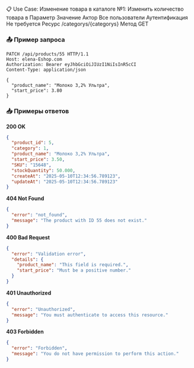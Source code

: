 📋 Use Case: Изменение товара в каталоге
№1: Изменить количество товара в 
Параметр	Значение
Актор	Все пользователи
Аутентификация	Не требуется
Ресурс	/categorys/{categorys}
Метод	GET


### 📤 Пример запроса
```http
PATCH /api/products/55 HTTP/1.1
Host: elena-Eshop.com
Authorization: Bearer eyJhbGciOiJIUzI1NiIsInR5cCI
Content-Type: application/json

{
  "product_name": "Молоко 3,2% Ультра",
  "start_price": 3.80
}
```

### 📥 Примеры ответов

**200 OK**
```json
{
  "product_id": 5,
  "category": 1,
  "product_name": "Молоко 3,2% Ультра",
  "start_price": 3.50,
  "SKU": "15648",
  "stockQuantity": 50.000,
  "createAt": "2025-05-10T12:34:56.789123",
  "updateAt": "2025-05-10T12:34:56.789123"
}
```

**404 Not Found**
```json
{
  "error": "not_found",
  "message": "The product with ID 55 does not exist."
}
```

**400 Bad Request**
```json
{
  "error": "Validation error",
  "details": {
    "product_name": "This field is required.",
    "start_price": "Must be a positive number."
  }
}
```

**401 Unauthorized**
```json
{
  "error": "Unauthorized",
  "message": "You must authenticate to access this resource."
}
```

**403 Forbidden**
```json
{
  "error": "Forbidden",
  "message": "You do not have permission to perform this action."
}
```
